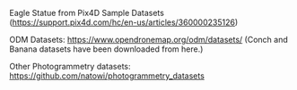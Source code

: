 Eagle Statue from Pix4D Sample Datasets (https://support.pix4d.com/hc/en-us/articles/360000235126)

ODM Datasets: https://www.opendronemap.org/odm/datasets/
(Conch and Banana datasets have been downloaded from here.)

Other Photogrammetry datasets: https://github.com/natowi/photogrammetry_datasets

